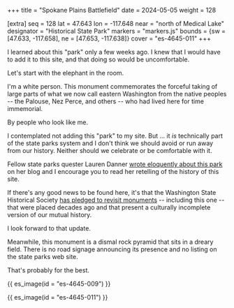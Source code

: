 +++
title = "Spokane Plains Battlefield"
date = 2024-05-05
weight = 128

[extra]
seq = 128
lat = 47.643
lon = -117.648
near = "north of Medical Lake"
designator = "Historical State Park"
markers = "markers.js"
bounds = {sw = [47.633, -117.658], ne = [47.653, -117.638]}
cover = "es-4645-011"
+++

I learned about this "park" only a few weeks ago. I knew that I would have to add it to this site, and that doing so would be uncomfortable.

<!-- more -->

Let's start with the elephant in the room.

I'm a white person. This monument commemorates the forceful taking of large parts of what we now call eastern Washington from the native peoples -- the Palouse, Nez Perce, and others -- who had lived here for time immemorial.

By people who look like me.

I contemplated not adding this "park" to my site. But ... it _is_ technically part of the state parks system and I don't think we should avoid or run away from our history. Neither should we celebrate or be comfortable with it.

Fellow state parks quester Lauren Danner [wrote eloquently about this park](https://laurendanner.com/spokane-plains-battlefield-state-park/) on her blog and I encourage you to read her retelling of the history of this site.

If there's any good news to be found here, it's that the Washington State Historical Society [has pledged to revisit monuments](https://www.washingtonhistory.org/across-washington/monuments-project/) -- including this one -- that were placed decades ago and that present a culturally incomplete version of our mutual history.

I look forward to that update.

Meanwhile, this monument is a dismal rock pyramid that sits in a dreary field. There is no road signage announcing its presence and no listing on the state parks web site.

That's probably for the best.

{{ es_image(id = "es-4645-009") }}

{{ es_image(id = "es-4645-011") }}
